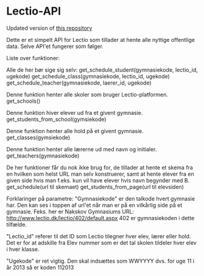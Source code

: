 # Lectio-API

Updated version of [this repository](https://github.com/HSPDev/lectio)

Dette er et simpelt API for Lectio som tillader at hente alle nyttige offentlige data.
Selve API'et fungerer som følger.

Liste over funktioner:

Alle de her bør sige sig selv:
	get_schedule_student(gymnasiekode, lectio_id, ugekode)
	get_schedule_class(gymnasiekode, lectio_id, ugekode)
	get_schedule_teacher(gymnasiekode, laerer_id, ugekode)

Denne funktion henter alle skoler som bruger Lectio-platformen.
	get_schools()
  
Denne funktion hiver elever ud fra et givent gymnasie.
	get_students_from_school(gymsiekode)

Denne funktion henter alle hold på et givent gymnasie.
	get_classes(gymsiekode)

Denne funktion henter alle lærerne ud med navn og initialer.
	get_teachers(gymnasiekode)

De her funktioner får du nok ikke brug for, de tillader at hente et skema fra en hvilken som helst URL
man selv konstruerer, samt at hente elever fra en given side hvis man f.eks. kun vil have elever
hvis navn begynder med B.
	get_schedule(url til skemaet)
	get_students_from_page(url til elevsiden)


Forklaringer på parametre:
"Gymnasiekode" er den talkode hvert gymnasie har. Den kan ses i toppen af url'et når man er på en 
vilkårlig side på et gymnasie.
Feks. her er Nakskov Gymnasiums URL:
	http://www.lectio.dk/lectio/402/default.aspx
402 er gymnasiekoden i dette tilfælde.

"Lectio_id" referer til det ID som Lectio tilegner hver elev, lærer eller hold. Det er for at adskille fra Elev nummer som
er det tal skolen tildeler hver elev i hver klasse.

"Ugekode" er ret vigtig. Den skal indsættes som WWYYYY dvs. for uge 11 i år 2013 så er koden 112013
